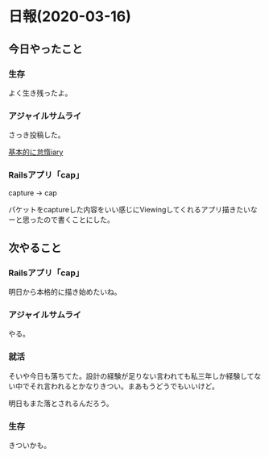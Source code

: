 # 日報(2020-03-16)

## 今日やったこと

### 生存

よく生き残ったよ。

### アジャイルサムライ

さっき投稿した。

[基本的に怠惰iary](https://blog.londone.net/page?id=212)

### Railsアプリ「cap」

capture -> cap

パケットをcaptureした内容をいい感じにViewingしてくれるアプリ描きたいなーと思ったので書くことにした。

## 次やること

### Railsアプリ「cap」

明日から本格的に描き始めたいね。

### アジャイルサムライ

やる。

### 就活

そいや今日も落ちてた。設計の経験が足りない言われても私三年しか経験してない中でそれ言われるとかなりきつい。まあもうどうでもいいけど。

明日もまた落とされるんだろう。

### 生存

きついかも。
